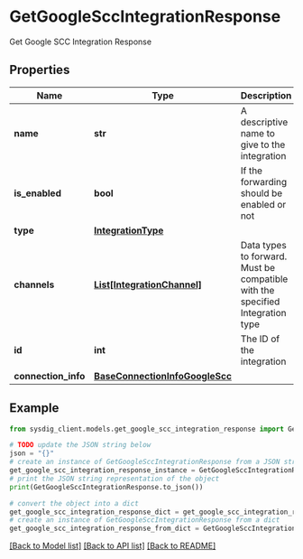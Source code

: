 # GetGoogleSccIntegrationResponse

Get Google SCC Integration Response

## Properties

Name | Type | Description | Notes
------------ | ------------- | ------------- | -------------
**name** | **str** | A descriptive name to give to the integration | 
**is_enabled** | **bool** | If the forwarding should be enabled or not | [default to True]
**type** | [**IntegrationType**](IntegrationType.md) |  | 
**channels** | [**List[IntegrationChannel]**](IntegrationChannel.md) | Data types to forward. Must be compatible with the specified Integration type | 
**id** | **int** | The ID of the integration | 
**connection_info** | [**BaseConnectionInfoGoogleScc**](BaseConnectionInfoGoogleScc.md) |  | 

## Example

```python
from sysdig_client.models.get_google_scc_integration_response import GetGoogleSccIntegrationResponse

# TODO update the JSON string below
json = "{}"
# create an instance of GetGoogleSccIntegrationResponse from a JSON string
get_google_scc_integration_response_instance = GetGoogleSccIntegrationResponse.from_json(json)
# print the JSON string representation of the object
print(GetGoogleSccIntegrationResponse.to_json())

# convert the object into a dict
get_google_scc_integration_response_dict = get_google_scc_integration_response_instance.to_dict()
# create an instance of GetGoogleSccIntegrationResponse from a dict
get_google_scc_integration_response_from_dict = GetGoogleSccIntegrationResponse.from_dict(get_google_scc_integration_response_dict)
```
[[Back to Model list]](../README.md#documentation-for-models) [[Back to API list]](../README.md#documentation-for-api-endpoints) [[Back to README]](../README.md)


